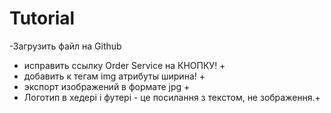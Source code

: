 # Tutorial

-Загрузить файл на Github

- исправить ссылку Order Service на КНОПКУ! +
- добавить к тегам img атрибуты ширина! +
- экспорт изображений в формате jpg +
- Логотип в хедері і футері - це посилання з текстом, не зображення.+